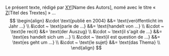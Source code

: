 Le présent texte, rédigé par <u>XY</u>[Name des Autors], nomé avec le titre « <u>Z</u>[Titel des Trextes] » …
$$
\begin{align}
&\cdot  \text{publié en 2004} &&= \text{veröffentlicht im Jahr …} \\
&\cdot ~ \text{parle de …} &&= \text{handelt von …} \\
&\cdot ~ \text{le recit} &&= \text{der Auszug} \\
&\cdot ~ \text{il s'agit de …} &&= \text{es handelt sich um …} \\
&\cdot ~ \text{il est question de …} &&= \text{es geht um …} \\
&\cdot ~ \text{le sujet} &&= \text{das Thema} \\
\end{align}
$$